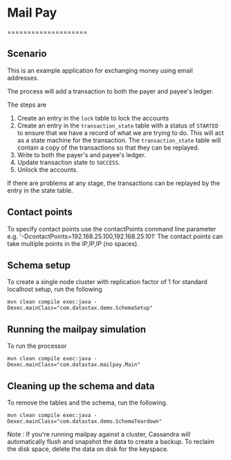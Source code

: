 # Mail Pay
====================

## Scenario

This is an example application for exchanging money using email addresses. 

The process will add a transaction to both the payer and payee's ledger. 

The steps are 

1. Create an entry in the `lock` table to lock the accounts 
2. Create an entry in the `transaction_state` table with a status of `STARTED` to ensure that we have a record of what we are trying to do.
   This will act as a state machine for the transaction. The `transaction_state` table will contain a copy of the transactions so that they can be replayed.   
3. Write to both the payer's and payee's ledger. 
4. Update transaction state to `SUCCESS`.   
5. Unlock the accounts. 

If there are problems at any stage, the transactions can be replayed by the entry in the state table. 

## Contact points
To specify contact points use the contactPoints command line parameter e.g. '-DcontactPoints=192.168.25.100,192.168.25.101'
The contact points can take multiple points in the IP,IP,IP (no spaces).

## Schema setup
To create a single node cluster with replication factor of 1 for standard localhost setup, run the following

    mvn clean compile exec:java -Dexec.mainClass="com.datastax.demo.SchemaSetup"

## Running the mailpay simulation
To run the processor 

    mvn clean compile exec:java -Dexec.mainClass="com.datastax.mailpay.Main"

## Cleaning up the schema and data
To remove the tables and the schema, run the following.

    mvn clean compile exec:java -Dexec.mainClass="com.datastax.demo.SchemaTeardown"

Note : If you're running mailpay against a cluster, Cassandra will automatically flush and snapshot the data to create a backup.
To reclaim the disk space, delete the data on disk for the keyspace.
